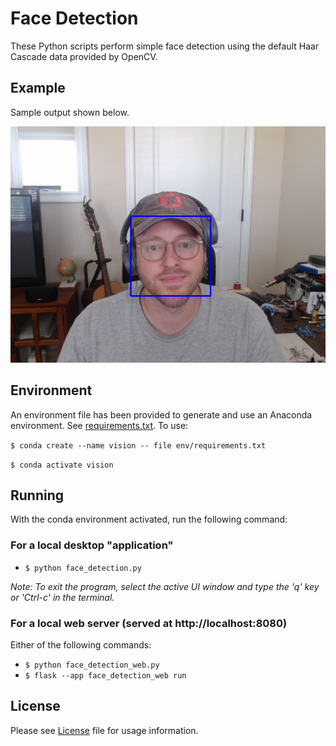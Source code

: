 # Face Detection
These Python scripts perform simple face detection using the default Haar Cascade data provided by OpenCV.

## Example
Sample output shown below.

![Example](images/example.png)

## Environment
An environment file has been provided to generate and use an Anaconda environment. See [requirements.txt](env/requirements.txt). To use:

`$ conda create --name vision -- file env/requirements.txt`

`$ conda activate vision`

## Running
With the conda environment activated, run the following command:

### For a local desktop "application"

- `$ python face_detection.py`

*Note: To exit the program, select the active UI window and type the *'q'* key or *'Ctrl-c'* in the terminal.*

### For a local web server (served at http://localhost:8080)

Either of the following commands:

- `$ python face_detection_web.py`
- `$ flask --app face_detection_web run`

## License
Please see [License](LICENSE) file for usage information.

